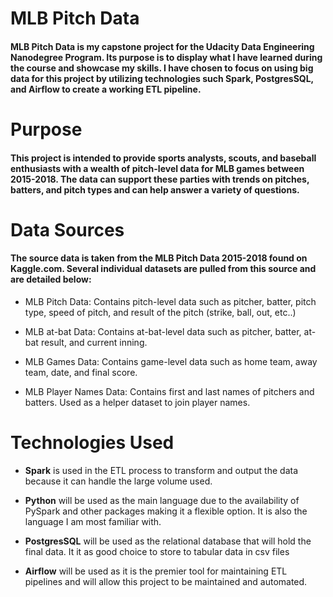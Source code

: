 # MLB Pitch Data

#### MLB Pitch Data is my capstone project for the Udacity Data Engineering Nanodegree Program. Its purpose is to display what I have learned during the course and showcase my skills. I have chosen to focus on using big data for this project by utilizing technologies such Spark, PostgresSQL, and Airflow to create a working ETL pipeline.

# Purpose

#### This project is intended to provide sports analysts, scouts, and baseball enthusiasts with a wealth of pitch-level data for MLB games between 2015-2018. The data can support these parties with trends on pitches, batters, and pitch types and can help answer a variety of questions.

# Data Sources

#### The source data is taken from the MLB Pitch Data 2015-2018 found on Kaggle.com. Several individual datasets are pulled from this source and are detailed below:

* MLB Pitch Data: Contains pitch-level data such as pitcher, batter, pitch type, speed of pitch, and result of the pitch (strike, ball, out, etc..)

* MLB at-bat Data: Contains at-bat-level data such as pitcher, batter, at-bat result, and current inning.

* MLB Games Data: Contains game-level data such as home team, away team, date, and final score.

* MLB Player Names Data: Contains first and last names of pitchers and batters. Used as a helper dataset to join player names.

# Technologies Used

* **Spark** is used in the ETL process to transform and output the data because it can handle the large volume used.

* **Python** will be used as the main language due to the availability of PySpark and other packages making it a flexible option. It is also the language I am most familiar with.

* **PostgresSQL** will be used as the relational database that will hold the final data. It it as good choice to store to tabular data in csv files

* **Airflow** will be used as it is the premier tool for maintaining ETL pipelines and will allow this project to be maintained and automated.
